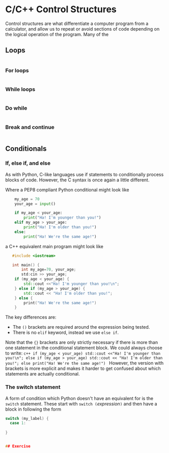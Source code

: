 # C/C++ Control Structures

Control structures are what differentiate a computer program from a calculator, and allow us to repeat or avoid sections of code depending on the logical operation of the program. Many of the 

## Loops
```{index} Loops
```

### For loops
```{index} For loops
```


### While loops
```{index} While loops
```


### Do while
```{index} Do while loops
```


### Break and continue
```{index} break, continue
```


## Conditionals


### If, else if, and else

As with Python, C-like languages use if statements to conditionally process blocks of code. However, the C syntax is once again a little different.

Where a PEP8 compliant Python conditional might look like

```python
    my_age = 70
    your_age = input()

    if my_age < your_age:
        print("Ha! I'm younger than you!")
    elif my_age > your_age:
        print("Ha! I'm older than you!")
    else:
        print("Ha! We're the same age!")
```
a C++ equivalent main program might look like
```c++
   #include <iostream>

   int main() {
       int my_age=70, your_age;
       std:cin >> your_age;
    if (my_age < your_age) {
        std::cout <<"Ha! I'm younger than you!\n";
    } else if (my_age > your_age) {
        std::cout << "Ha! I'm older than you!";
    } else {
        print("Ha! We're the same age!")
    }

```

The key differences are:
  - The `()` brackets are required around the expression being tested.
  - There is no `elif` keyword, instead we use `else if`.

Note that the `{}` brackets are only strictly necessary if there is more than one statement in the conditional statement block. We could always choose to write:
    ```c++
    if (my_age < your_age) std::cout <<"Ha! I'm younger than you!\n";
    else if (my_age > your_age) std::cout << "Ha! I'm older than you!";
    else print("Ha! We're the same age!")
    ```
However, the version with brackets is more explicit and makes it harder to get confused about which statements are actually conditional.


### The switch statement

A form of condition which Python doesn't have an equivalent for is the `switch` statement. These start with `switch (`_expression_`)` and then have a block in following the form
```c++
switch (my_label) {
  case 1:
    
} 


## Exercise